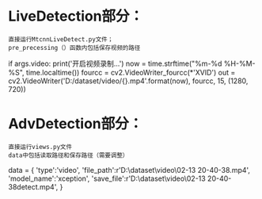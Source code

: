 # LiveDetection部分：
    直接运行MtcnnLiveDetect.py文件；
    pre_precessing（）函数内包括保存视频的路径
if args.video:
    print('开启视频录制...')
    now = time.strftime("%m-%d %H-%M-%S", time.localtime())
    fourcc = cv2.VideoWriter_fourcc(*'XVID')
    out = cv2.VideoWriter('D:/dataset/video/{}.mp4'.format(now), fourcc, 15, (1280, 720))

# AdvDetection部分：
    直接运行views.py文件
    data中包括读取路径和保存路径（需要调整）
data = {
    'type':'video',
    'file_path':r'D:\dataset\video\02-13 20-40-38.mp4',
    'model_name':'xception',
    'save_file':r'D:\dataset\video\02-13 20-40-38detect.mp4',
}